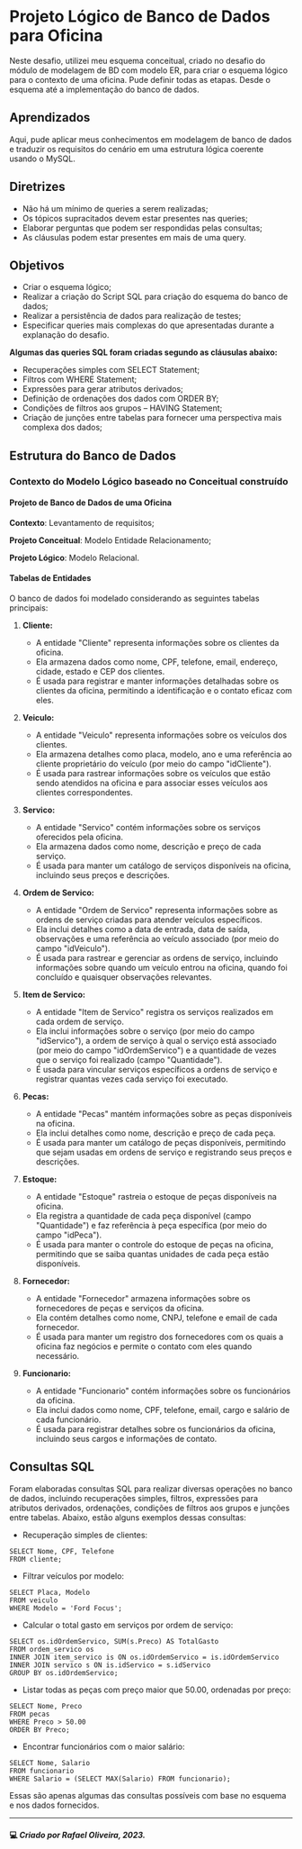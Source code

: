 
# Projeto Lógico de Banco de Dados para Oficina

Neste desafio, utilizei meu esquema conceitual, criado no desafio do módulo de modelagem de BD com modelo ER, para criar o esquema lógico para o contexto de uma oficina. Pude definir todas as etapas. Desde o esquema até a implementação do banco de dados.




## Aprendizados

Aqui, pude aplicar meus conhecimentos em modelagem de banco de dados e traduzir os requisitos do cenário em uma estrutura lógica coerente usando o MySQL.
## Diretrizes

+ Não há um mínimo de queries a serem realizadas;
+ Os tópicos supracitados devem estar presentes nas queries;
+ Elaborar perguntas que podem ser respondidas pelas consultas;
+ As cláusulas podem estar presentes em mais de uma query.
## Objetivos

+ Criar o esquema lógico;
+ Realizar a criação do Script SQL para criação do esquema do banco de dados;
+ Realizar a persistência de dados para realização de testes;
+ Especificar queries mais complexas do que apresentadas durante a explanação do desafio.

__Algumas das queries SQL foram criadas segundo as cláusulas abaixo:__
+ Recuperações simples com SELECT Statement;
+ Filtros com WHERE Statement;
+ Expressões para gerar atributos derivados;
+ Definição de ordenações dos dados com ORDER BY;
+ Condições de filtros aos grupos – HAVING Statement;
+ Criação de junções entre tabelas para fornecer uma perspectiva mais complexa dos dados;

## Estrutura do Banco de Dados

### Contexto do Modelo Lógico baseado no Conceitual construído

#### Projeto de Banco de Dados de uma Oficina
__Contexto__: Levantamento de requisitos;

__Projeto Conceitual__: Modelo Entidade Relacionamento;

__Projeto Lógico__: Modelo Relacional.

#### Tabelas de Entidades

O banco de dados foi modelado considerando as seguintes tabelas principais:

1. **Cliente:**
   - A entidade "Cliente" representa informações sobre os clientes da oficina.
   - Ela armazena dados como nome, CPF, telefone, email, endereço, cidade, estado e CEP dos clientes.
   - É usada para registrar e manter informações detalhadas sobre os clientes da oficina, permitindo a identificação e o contato eficaz com eles.

2. **Veiculo:**
   - A entidade "Veiculo" representa informações sobre os veículos dos clientes.
   - Ela armazena detalhes como placa, modelo, ano e uma referência ao cliente proprietário do veículo (por meio do campo "idCliente").
   - É usada para rastrear informações sobre os veículos que estão sendo atendidos na oficina e para associar esses veículos aos clientes correspondentes.

3. **Servico:**
   - A entidade "Servico" contém informações sobre os serviços oferecidos pela oficina.
   - Ela armazena dados como nome, descrição e preço de cada serviço.
   - É usada para manter um catálogo de serviços disponíveis na oficina, incluindo seus preços e descrições.

4. **Ordem de Servico:**
   - A entidade "Ordem de Servico" representa informações sobre as ordens de serviço criadas para atender veículos específicos.
   - Ela inclui detalhes como a data de entrada, data de saída, observações e uma referência ao veículo associado (por meio do campo "idVeiculo").
   - É usada para rastrear e gerenciar as ordens de serviço, incluindo informações sobre quando um veículo entrou na oficina, quando foi concluído e quaisquer observações relevantes.

5. **Item de Servico:**
   - A entidade "Item de Servico" registra os serviços realizados em cada ordem de serviço.
   - Ela inclui informações sobre o serviço (por meio do campo "idServico"), a ordem de serviço à qual o serviço está associado (por meio do campo "idOrdemServico") e a quantidade de vezes que o serviço foi realizado (campo "Quantidade").
   - É usada para vincular serviços específicos a ordens de serviço e registrar quantas vezes cada serviço foi executado.

6. **Pecas:**
   - A entidade "Pecas" mantém informações sobre as peças disponíveis na oficina.
   - Ela inclui detalhes como nome, descrição e preço de cada peça.
   - É usada para manter um catálogo de peças disponíveis, permitindo que sejam usadas em ordens de serviço e registrando seus preços e descrições.

7. **Estoque:**
   - A entidade "Estoque" rastreia o estoque de peças disponíveis na oficina.
   - Ela registra a quantidade de cada peça disponível (campo "Quantidade") e faz referência à peça específica (por meio do campo "idPeca").
   - É usada para manter o controle do estoque de peças na oficina, permitindo que se saiba quantas unidades de cada peça estão disponíveis.

8. **Fornecedor:**
   - A entidade "Fornecedor" armazena informações sobre os fornecedores de peças e serviços da oficina.
   - Ela contém detalhes como nome, CNPJ, telefone e email de cada fornecedor.
   - É usada para manter um registro dos fornecedores com os quais a oficina faz negócios e permite o contato com eles quando necessário.

9. **Funcionario:**
   - A entidade "Funcionario" contém informações sobre os funcionários da oficina.
   - Ela inclui dados como nome, CPF, telefone, email, cargo e salário de cada funcionário.
   - É usada para registrar detalhes sobre os funcionários da oficina, incluindo seus cargos e informações de contato.

## Consultas SQL
Foram elaboradas consultas SQL para realizar diversas operações no banco de dados, incluindo recuperações simples, filtros, expressões para atributos derivados, ordenações, condições de filtros aos grupos e junções entre tabelas. Abaixo, estão alguns exemplos dessas consultas:

+ Recuperação simples de clientes:
~~~
SELECT Nome, CPF, Telefone
FROM cliente;
~~~
+ Filtrar veículos por modelo:
~~~
SELECT Placa, Modelo
FROM veiculo
WHERE Modelo = 'Ford Focus';
~~~
+ Calcular o total gasto em serviços por ordem de serviço:
~~~
SELECT os.idOrdemServico, SUM(s.Preco) AS TotalGasto
FROM ordem_servico os
INNER JOIN item_servico is ON os.idOrdemServico = is.idOrdemServico
INNER JOIN servico s ON is.idServico = s.idServico
GROUP BY os.idOrdemServico;
~~~
+ Listar todas as peças com preço maior que 50.00, ordenadas por preço:
~~~
SELECT Nome, Preco
FROM pecas
WHERE Preco > 50.00
ORDER BY Preco;
~~~
+ Encontrar funcionários com o maior salário:
~~~
SELECT Nome, Salario
FROM funcionario
WHERE Salario = (SELECT MAX(Salario) FROM funcionario);
~~~
Essas são apenas algumas das consultas possíveis com base no esquema e nos dados fornecidos.

---

#### 💻 _Criado por Rafael Oliveira, 2023._